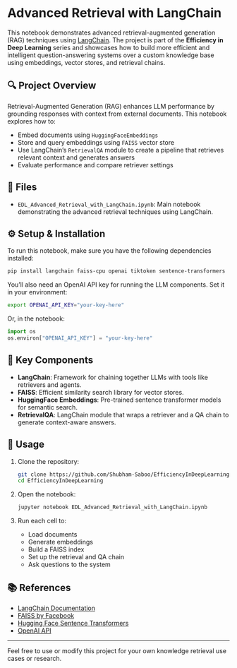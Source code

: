 
# Advanced Retrieval with LangChain

This notebook demonstrates advanced retrieval-augmented generation (RAG) techniques using [LangChain](https://www.langchain.com/). The project is part of the **Efficiency in Deep Learning** series and showcases how to build more efficient and intelligent question-answering systems over a custom knowledge base using embeddings, vector stores, and retrieval chains.

## 🔍 Project Overview

Retrieval-Augmented Generation (RAG) enhances LLM performance by grounding responses with context from external documents. This notebook explores how to:

- Embed documents using `HuggingFaceEmbeddings`
- Store and query embeddings using `FAISS` vector store
- Use LangChain’s `RetrievalQA` module to create a pipeline that retrieves relevant context and generates answers
- Evaluate performance and compare retriever settings

## 📁 Files

- `EDL_Advanced_Retrieval_with_LangChain.ipynb`: Main notebook demonstrating the advanced retrieval techniques using LangChain.

## ⚙️ Setup & Installation

To run this notebook, make sure you have the following dependencies installed:

```bash
pip install langchain faiss-cpu openai tiktoken sentence-transformers
```

You’ll also need an OpenAI API key for running the LLM components. Set it in your environment:

```bash
export OPENAI_API_KEY="your-key-here"
```

Or, in the notebook:

```python
import os
os.environ["OPENAI_API_KEY"] = "your-key-here"
```

## 🧠 Key Components

- **LangChain**: Framework for chaining together LLMs with tools like retrievers and agents.
- **FAISS**: Efficient similarity search library for vector stores.
- **HuggingFace Embeddings**: Pre-trained sentence transformer models for semantic search.
- **RetrievalQA**: LangChain module that wraps a retriever and a QA chain to generate context-aware answers.

## 📝 Usage

1. Clone the repository:
   ```bash
   git clone https://github.com/Shubham-Saboo/EfficiencyInDeepLearning.git
   cd EfficiencyInDeepLearning
   ```

2. Open the notebook:
   ```bash
   jupyter notebook EDL_Advanced_Retrieval_with_LangChain.ipynb
   ```

3. Run each cell to:
   - Load documents
   - Generate embeddings
   - Build a FAISS index
   - Set up the retrieval and QA chain
   - Ask questions to the system

## 📚 References

- [LangChain Documentation](https://docs.langchain.com/)
- [FAISS by Facebook](https://github.com/facebookresearch/faiss)
- [Hugging Face Sentence Transformers](https://www.sbert.net/)
- [OpenAI API](https://platform.openai.com/docs)

---

Feel free to use or modify this project for your own knowledge retrieval use cases or research.
